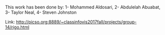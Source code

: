 This work has been done by: 
1- Mohammed Aldosari,
2- Abdulelah Abuabat, 
3- Taylor Neal,
4- Steven Johnston


Link: http://picso.org:8889/~classinfovis2017fall/projects/group-14/rigo.html

